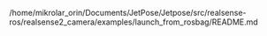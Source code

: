 /home/mikrolar_orin/Documents/JetPose/Jetpose/src/realsense-ros/realsense2_camera/examples/launch_from_rosbag/README.md